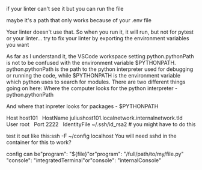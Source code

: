 if your linter can't see it but you can run the file

maybe it's a path that only works because of your .env file

Your linter doesn't use that. So when you run it, it will run, but not for pytest or your linter...
try to fix your linter by exporting the environment variables you want

As far as I understand it, the VSCode workspace setting python.pythonPath is not to be confused with the environment variable $PYTHONPATH.
python.pythonPath is the path to the python interpreter used for debugging or running the code, while $PYTHONPATH is the environment variable which python uses to search for modules.
There are two different things going on here:
Where the computer looks for the python interpreter - python.pythonPath

And where that inpreter looks for packages - $PYTHONPATH


Host host101
  HostName juliushost101.localnetwork.internalnetwork.tld
  User root
  Port 2222
  IdentityFile ~/.ssh/id_rsa2 # you might have to do this

test it out like this:ssh -F ~/config localhost
You will need sshd in the container for this to work?

config can be"program": "${file}"or"program": "/full/path/to/my/file.py"
"console": "integratedTerminal"or"console": "internalConsole"

